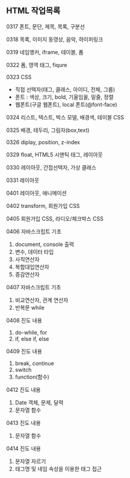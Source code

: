 <h2>HTML 작업목록</h2>
<p>0317 폰트, 문단, 제목, 목록, 구분선</p>
<p>0318 목록, 이미지 동영상, 음악, 하이퍼링크</p>
<p>0319 네임앵커, iframe, 테이블, 폼</p>
<p>0322 폼, 영역 태그, fiqure</p>
<p>0323 CSS
    <ul>
        <li>직접 선택자(태그, 클래스, 아이디, 전체, 그룹) </li>
        <li>폰트 : 색상, 크기, bold, 기울임꼴, 밑줄, 정렬</li>
        <li>웹폰트(구글 웹폰트), local 폰트(@font-face)</li>
    </ul>
</p>
<p>0324 리스트, 텍스트, 박스 모델, 배경색, 테이블 CSS</p>
<p>0325 배경, 테두리, 그림자(box,text)</p>
<p>0326 diplay, position, z-index</p>
<p>0329 float, HTML5 시맨틱 태그, 레이아웃</p>
<p>0330 레이아웃, 간접선택자, 가상 클래스</p>
<p>0331 레이아웃</p>
<p>0401 레이아웃, 애니메이션</p>
<p>0402 transform, 회원가입 CSS</p>
<p>0405 회원가입 CSS, 라디오/체크박스 CSS</p>
<p>0406 자바스크립트 기초</p>
<ol>
<li>document, console 출력</li>
<li>변수, 데이터 타입</li>
<li>사칙연산자</li>
<li>복합대입연산자</li>
<li>증감연산자</li>
</ol>
<p>0407 자바스크립트 기초</p>
<ol>
<li>비교연산자, 관계 연산자</li>
<li>반복문 while</li>
</ol>
<p>0408 진도 내용</p>
<ol>
<li>do-while, for </li>
<li>if, else if, else</li>
</ol>
<p>0409 진도 내용</p>
<ol>
<li>break, continue </li>
<li>switch</li>
<li>function(함수)</li>
</ol>
<p>0412 진도 내용</p>
<ol>
<li>Date 객체, 문제, 달력 </li>
<li>문자열 함수</li>
</ol>
<p>0413 진도 내용</p>
<ol>
<li>문자열 함수</li>
</ol>
<p>0414 진도 내용</p>
<ol>
<li>문자열 자르기</li>
<li>태그명 및 네임 속성을 이용한 태그 접근</li>
</ol>



